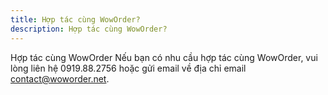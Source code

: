 ```yaml
---
title: Hợp tác cùng WowOrder?
description: Hợp tác cùng WowOrder?
---
```


Hợp tác cùng WowOrder
Nếu bạn có nhu cầu hợp tác cùng WowOrder, vui lòng liên hệ 0919.88.2756 hoặc gửi email về địa chỉ email contact@woworder.net.